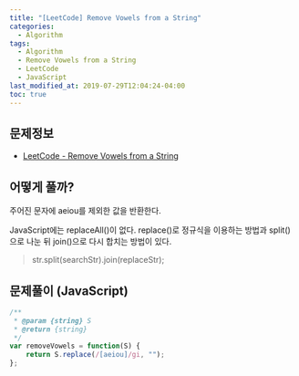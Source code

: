 ```yaml
---
title: "[LeetCode] Remove Vowels from a String"
categories: 
  - Algorithm
tags:
  - Algorithm
  - Remove Vowels from a String
  - LeetCode
  - JavaScript
last_modified_at: 2019-07-29T12:04:24-04:00
toc: true
---
```


문제정보
-
- [LeetCode - Remove Vowels from a String](https://leetcode.com/problems/remove-vowels-from-a-string)


어떻게 풀까?
-
주어진 문자에 aeiou를 제외한 값을 반환한다.

JavaScript에는 replaceAll()이 없다. replace()로 정규식을 이용하는 방법과 split()으로 나눈 뒤 join()으로 다시 합치는 방법이 있다.
> str.split(searchStr).join(replaceStr);

문제풀이 (JavaScript)
-
~~~javascript
/**
 * @param {string} S
 * @return {string}
 */
var removeVowels = function(S) {
    return S.replace(/[aeiou]/gi, "");
};
~~~